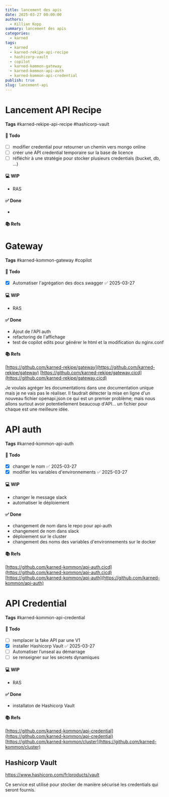 ```yaml
---
title: lancement des apis
date: 2025-03-27 00:00:00
authors:
  - Killian Kopp
summary: lancement des apis
categories:
  - karned
tags:
  - karned
  - karned-rekipe-api-recipe
  - hashicorp-vault
  - copilot
  - karned-kommon-gateway
  - karned-kommon-api-auth
  - karned-kommon-api-credential
publish: true
slug: lancement-api
---
```

# Lancement API Recipe
**Tags** #karned-rekipe-api-recipe #hashicorp-vault
#### 📓 Todo
- [ ] modifier credential pour retourner un chemin vers mongo online
- [ ] créer une API credential temporaire sur la base de licence
- [ ] réfléchir à une stratégie pour stocker plusieurs credentials (bucket, db, ...)

#### 💻 WIP
- RAS

#### ✅ Done
- 

#### 📚 Refs

# Gateway
**Tags** #karned-kommon-gateway #copilot 
#### 📓 Todo
- [x] Automatiser l'agrégation des docs swagger ✅ 2025-03-27

#### 💻 WIP
- RAS

#### ✅ Done
- Ajout de l'API auth
- refactoring de l'affichage
- test de copilot edits pour générer le html et la modification du nginx.conf

#### 📚 Refs
[https://github.com/karned-rekipe/gateway](https://github.com/karned-rekipe/gateway)
[https://github.com/karned-rekipe/gateway.cicd](https://github.com/karned-rekipe/gateway.cicd)

Je voulais agréger les documentations dans une documentation unique mais je ne vais pas le réaliser. Il faudrait détecter la mise en ligne d'un nouveau fichier openapi.json ce qui est un premier problème; mais nous allons surtout avoir potentiellement beaucoup d'API... un fichier pour chaque est une meilleure idée.

# API auth
**Tags** #karned-kommon-api-auth
#### 📓 Todo
- [x] changer le nom ✅ 2025-03-27
- [x] modifier les variables d'environnements ✅ 2025-03-27

#### 💻 WIP
- changer le message slack
- automatiser le déploiement

#### ✅ Done
- changement de nom dans le repo pour api-auth
- changement de nom dans slack
- déploiement sur le cluster
- changement des noms des variables d'environnements sur le docker

#### 📚 Refs
[https://github.com/karned-kommon/api-auth.cicd](https://github.com/karned-kommon/api-auth.cicd)
[https://github.com/karned-kommon/api-auth](https://github.com/karned-kommon/api-auth)
# API Credential
**Tags** #karned-kommon-api-credential
#### 📓 Todo
- [ ] remplacer la fake API par une V1
- [x] installer Hashicorp Vault ✅ 2025-03-27
- [ ] Automatiser l’unseal au démarrage
- [ ] se renseigner sur les secrets dynamiques

#### 💻 WIP
- RAS

#### ✅ Done
- installaton de Hashicorp Vault

#### 📚 Refs
[https://github.com/karned-kommon/api-credential](https://github.com/karned-kommon/api-credential)
[https://github.com/karned-kommon/cluster](https://github.com/karned-kommon/cluster)

## Hashicorp Vault
https://www.hashicorp.com/fr/products/vault

Ce service est utilisé pour stocker de manière sécurisé les credentials qui seront fournis.